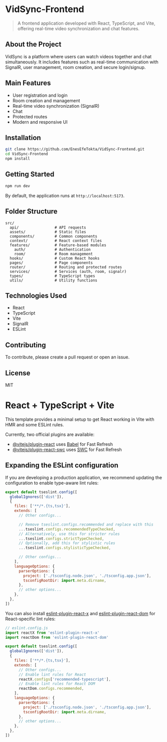 # VidSync-Frontend

> A frontend application developed with React, TypeScript, and Vite, offering real-time video synchronization and chat features.

## About the Project

VidSync is a platform where users can watch videos together and chat simultaneously. It includes features such as real-time communication with SignalR, user management, room creation, and secure login/signup.

## Main Features

- User registration and login
- Room creation and management
- Real-time video synchronization (SignalR)
- Chat
- Protected routes
- Modern and responsive UI

## Installation

```bash
git clone https://github.com/EnesEfeTokta/VidSync-Frontend.git
cd VidSync-Frontend
npm install
```

## Getting Started

```bash
npm run dev
```

By default, the application runs at `http://localhost:5173`.

## Folder Structure

```text
src/
  api/                # API requests
  assets/             # Static files
  components/         # Common components
  context/            # React context files
  features/           # Feature-based modules
    auth/             # Authentication
    room/             # Room management
  hooks/              # Custom React hooks
  pages/              # Page components
  router/             # Routing and protected routes
  services/           # Services (auth, room, signalr)
  types/              # TypeScript types
  utils/              # Utility functions
```

## Technologies Used

- React
- TypeScript
- Vite
- SignalR
- ESLint

## Contributing

To contribute, please create a pull request or open an issue.

## License

MIT
# React + TypeScript + Vite

This template provides a minimal setup to get React working in Vite with HMR and some ESLint rules.

Currently, two official plugins are available:

- [@vitejs/plugin-react](https://github.com/vitejs/vite-plugin-react/blob/main/packages/plugin-react) uses [Babel](https://babeljs.io/) for Fast Refresh
- [@vitejs/plugin-react-swc](https://github.com/vitejs/vite-plugin-react/blob/main/packages/plugin-react-swc) uses [SWC](https://swc.rs/) for Fast Refresh

## Expanding the ESLint configuration

If you are developing a production application, we recommend updating the configuration to enable type-aware lint rules:

```js
export default tseslint.config([
  globalIgnores(['dist']),
  {
    files: ['**/*.{ts,tsx}'],
    extends: [
      // Other configs...

      // Remove tseslint.configs.recommended and replace with this
      ...tseslint.configs.recommendedTypeChecked,
      // Alternatively, use this for stricter rules
      ...tseslint.configs.strictTypeChecked,
      // Optionally, add this for stylistic rules
      ...tseslint.configs.stylisticTypeChecked,

      // Other configs...
    ],
    languageOptions: {
      parserOptions: {
        project: ['./tsconfig.node.json', './tsconfig.app.json'],
        tsconfigRootDir: import.meta.dirname,
      },
      // other options...
    },
  },
])
```

You can also install [eslint-plugin-react-x](https://github.com/Rel1cx/eslint-react/tree/main/packages/plugins/eslint-plugin-react-x) and [eslint-plugin-react-dom](https://github.com/Rel1cx/eslint-react/tree/main/packages/plugins/eslint-plugin-react-dom) for React-specific lint rules:

```js
// eslint.config.js
import reactX from 'eslint-plugin-react-x'
import reactDom from 'eslint-plugin-react-dom'

export default tseslint.config([
  globalIgnores(['dist']),
  {
    files: ['**/*.{ts,tsx}'],
    extends: [
      // Other configs...
      // Enable lint rules for React
      reactX.configs['recommended-typescript'],
      // Enable lint rules for React DOM
      reactDom.configs.recommended,
    ],
    languageOptions: {
      parserOptions: {
        project: ['./tsconfig.node.json', './tsconfig.app.json'],
        tsconfigRootDir: import.meta.dirname,
      },
      // other options...
    },
  },
])
```
